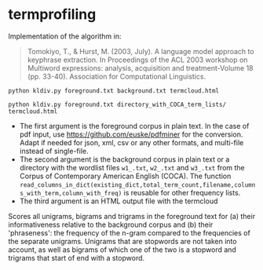 # termprofiling

Implementation of the algorithm in:
> Tomokiyo, T., & Hurst, M. (2003, July). A language model approach to keyphrase extraction. In Proceedings of the ACL 2003 workshop on Multiword expressions: analysis, acquisition and treatment-Volume 18 (pp. 33-40). Association for Computational Linguistics.

```
python kldiv.py foreground.txt background.txt termcloud.html
```
```
python kldiv.py foreground.txt directory_with_COCA_term_lists/ termcloud.html
```

* The first argument is the foreground corpus in plain text. In the case of pdf input, use https://github.com/euske/pdfminer for the conversion. Adapt if needed for json, xml, csv or any other formats, and multi-file instead of single-file. 
* The second argument is the background corpus in plain text or a directory with the wordlist files `w1_.txt`, `w2_.txt` and `w3_.txt` from the Corpus of Contemporary American English (COCA). The function `read_columns_in_dict(existing_dict,total_term_count,filename,columns_with_term,column_with_freq)` is reusable for other frequency lists.
* The third argument is an HTML output file with the termcloud 

Scores all unigrams, bigrams and trigrams in the foreground text for (a) their informativeness relative to the background corpus and (b) their 'phraseness': the frequency of the n-gram compared to the frequencies of the separate unigrams.
Unigrams that are stopwords are not taken into account, as well as bigrams of which one of the two is a stopword and trigrams that start of end with a stopword.
